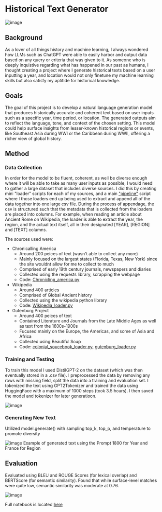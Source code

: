 # Historical Text Generator
![image](https://github.com/user-attachments/assets/65fd838f-83df-4f7c-b2c7-25c082378a72)

## Background

As a lover of all things history and machine learning, I always wondered how LLMs such as ChatGPT were able to easily harbor and output data based on any query or criteria that was given to it. As someone who is
deeply inquistive regarding what has happened in our past as humans, I thought creating a project where I generate historical texts based on a user inputting a year, and location would not only finetune my 
machine learning skills but also satisfy my aptitide for historical knowledge.

## Goals

The goal of this project is to develop a natural language generation model that produces historically accurate and coherent text based on user inputs such as a specific year, time period, or location. The generated outputs aim to reflect the language, tone, and context of the chosen setting. This model could help surface insights from lesser-known historical regions or events, like Southeast Asia during WWI or the Caribbean during WWII, offering a richer view of global history.

## Method

### Data Collection

In order for the model to be fluent, coherent, as well be diverse enough where it will be able to take as many user inputs as possible, I would need to gather a large dataset that includes diverse sources. 
I did this by creating mini "loader" scripts for each of my sources, and a main ["pipeline"]('https://github.com/tulane-cmps6730/sp2025-historical-text/blob/main/nlp/pipeline.py') script where I those loaders end up being used to extract and append all of the data together into one large csv file. 
During the process of appendage, the csv is structured such that the metadata that is collected from the loaders are placed into columns. For example, when reading an article about Ancient Rome on Wikipedia, the loader is able to extract the year, the region, and the actual text itself, all in their designated [YEAR], [REGION] and [TEXT] columns. 

The sources used were: 
 * Chronicalling America
     + Around 200 peices of text (wasn't able to collect any more)
     + Mainly focused on the largest states (Florida, Texas, New York) since the site wouldnt allow for me to collect to much
     + Comprised of early 19th century journals, newspapers and diaries
     + Collected using the requests library, scrapping the webpage
     + Code: [Chronicling_america.py]('https://github.com/tulane-cmps6730/sp2025-historical-text/blob/main/nlp/chronicling_america.py')
* Wikipedia
     + Around 400 articles
     + Comprised of Global Ancient history
     + Collected using the wikipedia python library
     + Code: [Wikipedia_loader.py]('https://github.com/tulane-cmps6730/sp2025-historical-text/blob/main/nlp/wikipedia_loader.py')
* Gutenburg Project
     + Around 400 peices of text
     + Contained Literature and Journals from the Late Middle Ages as well as text from the 1600s-1900s
     + Fucused mainly on the Europe, the Americas, and some of Asia and Africa
     + Collected using Beautiful Soup
     + Code: [colonial_soucebook_loader.py]('https://github.com/tulane-cmps6730/sp2025-historical-text/blob/main/nlp/colonial_sourcebook_loader.py'), [gutenburg_loader.py]('https://github.com/tulane-cmps6730/sp2025-historical-text/blob/main/nlp/gutenburg_loader.py')
 
### Training and Testing 

To train this model I used DistilGPT-2 on the dataset (which was then eventually stored in a .csv file). I preprocessed the data by removing any rows with missing field, split the data into a training and evaluation set. 
I tokenized the text using GPT2Tokenizer and trained the data using HuggingFace with a maximum of 1000 steps (took 3.5 hours). I then saved the model and tokenizer for later generatioon. 

![image](https://github.com/user-attachments/assets/e98b1cde-1d4d-4355-8c89-ec90b58392ed)


### Generating New Text

Utilized model.generate() with sampling top_k, top_p, and temperature to promote diversity

![image](https://github.com/user-attachments/assets/634b5eac-0f96-4510-9f19-f34d3ae9c68e) 
Example of generated text using the Prompt 1800 for Year and France for Region


## Evaluation

Evaluated using BLEU and ROUGE Scores (for lexical overlap) and BERTScore (for semantic similarity). Found that while surface-level matches were quite low, semantic similarity was moderate at 0.76. 
 
![image](https://github.com/user-attachments/assets/da12b653-7a78-4f5a-8822-f457d1d7ee68)

Full notebook is located [here]('https://github.com/tulane-cmps6730/sp2025-historical-text/blob/main/notebooks/Hostorical_Text_Generation_Notebook.ipynb')

  
       
